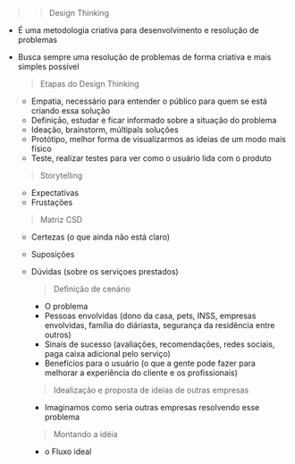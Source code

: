 >> Design Thinking
- É uma metodologia criativa para desenvolvimento e resolução de problemas
- Busca sempre uma resolução de problemas de forma criativa e mais simples possível

    > Etapas do Design Thinking
    - Empatia, necessário para entender o público para quem se está criando essa solução
    - Definição, estudar e ficar informado sobre a situação do problema
    - Ideação, brainstorm, múltipals soluções
    - Protótipo, melhor forma de visualizarmos as ideias de um modo mais físico
    - Teste, realizar testes para ver como o usuário lida com o produto

    > Storytelling
    - Expectativas
    - Frustações

    > Matriz CSD
    - Certezas (o que ainda não está claro)
    - Suposições
    - Dúvidas (sobre os serviçoes prestados)

        > Definição de cenário
        - O problema
        - Pessoas envolvidas (dono da casa, pets, INSS, empresas envolvidas, família do diáriasta, segurança da residência entre outros)
        - Sinais de sucesso (avaliações, recomendações, redes sociais, paga caixa adicional pelo serviço)
        - Benefícios para o usuário (o que a gente pode fazer para melhorar a experiência do cliente e os profissionais)

        > Idealização e proposta de ideias de outras empresas
        - Imaginamos como seria outras empresas resolvendo esse problema

        > Montando a idéia
        - o Fluxo ideal